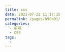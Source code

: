 ```yaml
---
title: css
date: 2021-07-22 11:17:15
permalink: /pages/890a91/
categories:
  - 前端
  - CSS
tags:
  - 
---
```

